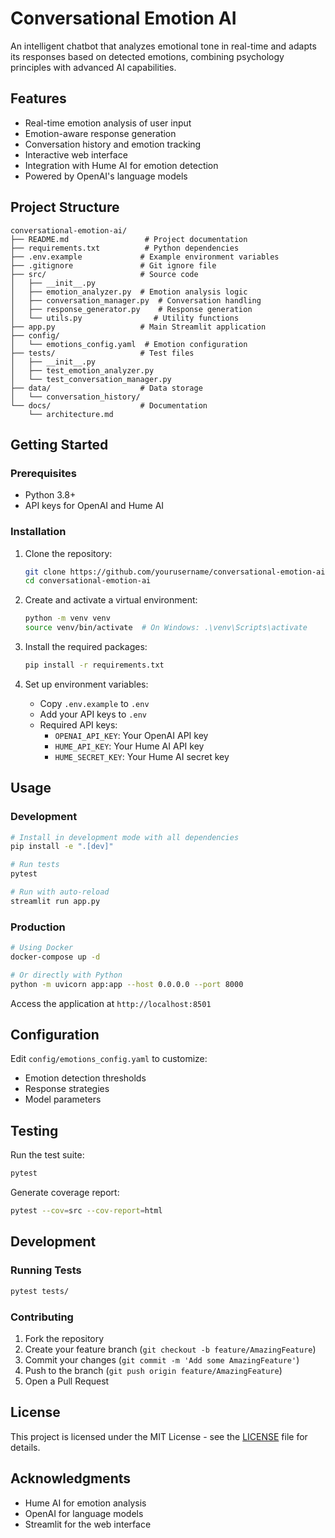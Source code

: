 # Conversational Emotion AI

An intelligent chatbot that analyzes emotional tone in real-time and adapts its responses based on detected emotions, combining psychology principles with advanced AI capabilities.

## Features

- Real-time emotion analysis of user input
- Emotion-aware response generation
- Conversation history and emotion tracking
- Interactive web interface
- Integration with Hume AI for emotion detection
- Powered by OpenAI's language models

## Project Structure

```
conversational-emotion-ai/
├── README.md                 # Project documentation
├── requirements.txt          # Python dependencies
├── .env.example             # Example environment variables
├── .gitignore               # Git ignore file
├── src/                     # Source code
│   ├── __init__.py
│   ├── emotion_analyzer.py  # Emotion analysis logic
│   ├── conversation_manager.py  # Conversation handling
│   ├── response_generator.py    # Response generation
│   └── utils.py                # Utility functions
├── app.py                   # Main Streamlit application
├── config/
│   └── emotions_config.yaml  # Emotion configuration
├── tests/                   # Test files
│   ├── __init__.py
│   ├── test_emotion_analyzer.py
│   └── test_conversation_manager.py
├── data/                    # Data storage
│   └── conversation_history/
└── docs/                    # Documentation
    └── architecture.md
```

## Getting Started

### Prerequisites

- Python 3.8+
- API keys for OpenAI and Hume AI

### Installation

1. Clone the repository:
   ```bash
   git clone https://github.com/yourusername/conversational-emotion-ai.git
   cd conversational-emotion-ai
   ```

2. Create and activate a virtual environment:
   ```bash
   python -m venv venv
   source venv/bin/activate  # On Windows: .\venv\Scripts\activate
   ```

3. Install the required packages:
   ```bash
   pip install -r requirements.txt
   ```

4. Set up environment variables:
   - Copy `.env.example` to `.env`
   - Add your API keys to `.env`
   - Required API keys:
     - `OPENAI_API_KEY`: Your OpenAI API key
     - `HUME_API_KEY`: Your Hume AI API key
     - `HUME_SECRET_KEY`: Your Hume AI secret key

## Usage

### Development

```bash
# Install in development mode with all dependencies
pip install -e ".[dev]"

# Run tests
pytest

# Run with auto-reload
streamlit run app.py
```

### Production

```bash
# Using Docker
docker-compose up -d

# Or directly with Python
python -m uvicorn app:app --host 0.0.0.0 --port 8000
```

Access the application at `http://localhost:8501`

## Configuration

Edit `config/emotions_config.yaml` to customize:
- Emotion detection thresholds
- Response strategies
- Model parameters

## Testing

Run the test suite:
```bash
pytest
```

Generate coverage report:
```bash
pytest --cov=src --cov-report=html
```

## Development

### Running Tests

```bash
pytest tests/
```

### Contributing

1. Fork the repository
2. Create your feature branch (`git checkout -b feature/AmazingFeature`)
3. Commit your changes (`git commit -m 'Add some AmazingFeature'`)
4. Push to the branch (`git push origin feature/AmazingFeature`)
5. Open a Pull Request

## License

This project is licensed under the MIT License - see the [LICENSE](LICENSE) file for details.

## Acknowledgments

- Hume AI for emotion analysis
- OpenAI for language models
- Streamlit for the web interface
